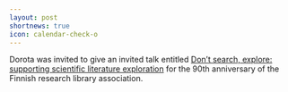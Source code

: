 ```yaml
---
layout: post
shortnews: true
icon: calendar-check-o
---
```

Dorota was invited to give an invited talk entitled 
[Don’t search, explore: supporting scientific literature exploration][talk]
for the 90th anniversary of the Finnish research library association.

[talk]: https://www.stks.fi/koulutus/hyvaan-tulevaisuuteen-hyvassa-seurassa-stksn-90-vuotisjuhlaseminaari/

